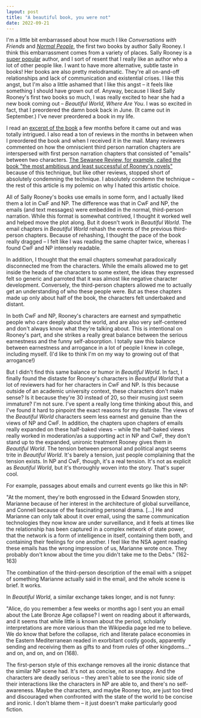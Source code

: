 ```yaml
---
layout: post
title: "A beautiful book, you were not"
date: 2022-09-21
---
```


I'm a little bit embarrassed about how much I like *Conversations with Friends* and *[Normal People](normal_people_review.html)*, the first two books by author Sally Rooney. I think this embarrassment comes from a variety of places. Sally Rooney is a [super popular](https://www.gq.com/story/sally-rooney-bucket-hat) author, and I sort of resent that I really like an author who a lot of other people like. I want to have more alternative, subtle taste in books! Her books are also pretty melodramatic. They're all on-and-off relationships and lack of communication and existential crises. I like this angst, but I'm also a little ashamed that I like this angst – it feels like something I should have grown out of. Anyway, because I liked Sally Rooney's first two books so much, I was really excited to hear she had a new book coming out – *Beautiful World, Where Are You*. I was so excited in fact, that I preordered the damn book back in June. (It came out in September.) I've never preordered a book in my life.

I read an [excerpt of the book](https://www.newyorker.com/magazine/2021/07/12/unread-messages) a few months before it came out and was totally intrigued. I also read a ton of reviews in the months in between when I preordered the book and when I received it in the mail. Many reviewers commented on how the omniscient third person narration chapters are interspersed with first person narration chapters that consisted of "emails" between two characters. [The Sewanee Review, for example, called the book "the most ambitious and least successful of Rooney's novels"](https://thesewaneereview.com/articles/beautiful-world-where-are-you) because of this technique, but like other reviews, stopped short of absolutely condemning the technique. I absolutely condemn the technique – the rest of this article is my polemic on why I hated this artistic choice.

All of Sally Rooney's books use emails in some form, and I actually liked them a lot in CwF and NP. The difference was that in CwF and NP, the emails (and text messages) were embedded in the normal, third-person narration. While this format is somewhat contrived, I thought it worked well and helped move the plot along. But it doesn't work in *Beautiful World*. The email chapters in *Beautiful World* rehash the events of the previous third-person chapters. Because of rehashing, I thought the pace of the book really dragged – I felt like I was reading the same chapter twice, whereas I found CwF and NP intensely readable.

In addition, I thought that the email chapters somewhat paradoxically disconnected me from the characters. While the emails allowed me to get inside the heads of the characters to some extent, the ideas they expressed felt so generic and parroted that it was almost like negative character development. Conversely, the third-person chapters allowed me to actually get an understanding of who these people were. But as these chapters made up only about half of the book, the characters felt underbaked and distant.

In both CwF and NP, Rooney's characters are earnest and sympathetic people who care deeply about the world, and are also very self-centered and don't always know what they're talking about. This is intentional on Rooney's part, and she strikes a really great balance between the serious earnestness and the funny self-absorption. I totally saw this balance between earnestness and arrogance in a lot of people I knew in college, including myself. (I'd like to think I'm on my way to growing out of that arrogance!)

But I didn't find this same balance or humor in *Beautiful World*. In fact, I finally found the distaste for Rooney's characters in *Beautiful World* that a lot of reviewers had for her characters in CwF and NP. Is this because outside of an academic university context, these characters don't make sense? Is it because they're 30 instead of 20, so their musing just seem immature? I'm not sure. I've spent a really long time thinking about this, and I've found it hard to pinpoint the exact reasons for my distaste. The views of the *Beautiful World* characters seem less earnest and genuine than the views of NP and CwF. In addition, the chapters upon chapters of emails really expanded on these half-baked views – while the half-baked views really worked in moderation/as a supporting act in NP and CwF, they don't stand up to the expanded, unironic treatment Rooney gives them in *Beautiful World*. The tension between personal and political angst seems trite in *Beautiful World*. It's barely a tension, just people complaining that the tension exists. In NP and CwF, though, it's a real tension. It's not as explicit as *Beautiful World*, but it's thoroughly woven into the story. That's super cool.

For example, passages about emails and current events go like this in NP:

"At the moment, they're both engrossed in the Edward Snowden story, Marianne because of her interest in the architecture of global surveillance, and Connell because of the fascinating personal drama. [...] He and Marianne can only talk about it over email, using the same communication technologies they now  know are under surveillance, and it feels at times like the relationship has been captured in a complex network of state power, that the network is a form of intelligence in itself, containing them both, and containing their feelings for one another. I feel like the NSA agent reading these emails has the wrong impression of us, Marianne wrote once. They probably don't know about the time you didn't take me to the Debs." (162-163)

The combination of the third-person description of the email with a snippet of something Marianne actually said in the email, and the whole scene is brief. It works.

In *Beautiful World*, a similar exchange takes longer, and is not funny:

"Alice, do you remember a few weeks or months ago I sent you an email about the Late Bronze Age collapse? I went on reading about it afterwards, and it seems that while little is known about the period, scholarly interpretations are more various than the Wikipedia page led me to believe. We do know that before the collapse, rich and literate palace economies in the Eastern Mediterranean readed in exorbitant costly goods, apparently sending and receiving them as gifts to and from rules of other kingdoms…" and on, and on, and on (168).

The first-person style of this exchange removes all the ironic distance that the similar NP scene had. It's not as concise, not as snappy. And the characters are deadly serious – they aren't able to see the ironic side of their interactions like the characters in NP are able to, and there's no self-awareness. Maybe the characters, and maybe Rooney too, are just too tired and discouraged when confronted with the state of the world to be concise and ironic. I don't blame them – it just doesn't make particularly good fiction.

<script data-goatcounter="https://dlog.goatcounter.com/count"
        async src="//gc.zgo.at/count.js"></script>